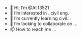 - 👋 Hi, I’m @Ali13521
- 👀 I’m interested in ..civil eng.
- 🌱 I’m currently learning civil...
- 💞️ I’m looking to collaborate on ...
- 📫 How to reach me ...

<!---
Ali13521/Ali13521 is a ✨ special ✨ repository because its `README.md` (this file) appears on your GitHub profile.
You can click the Preview link to take a look at your changes.
--->
